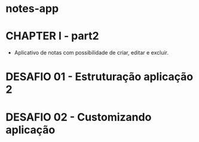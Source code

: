 # notes-app

# CHAPTER I - part2
- Aplicativo de notas com possibilidade de criar, editar e excluir.

# DESAFIO 01 - Estruturação aplicação 2

# DESAFIO 02 - Customizando aplicação